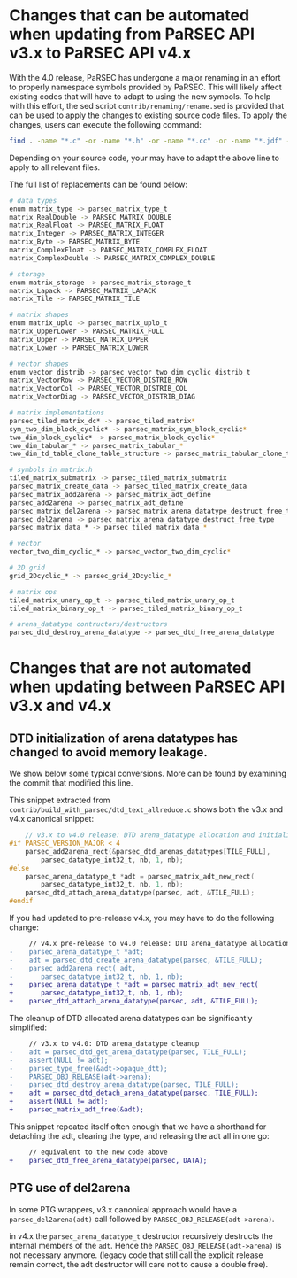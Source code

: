 Changes that can be automated when updating from PaRSEC API v3.x to PaRSEC API v4.x
===================================================================================

With the 4.0 release, PaRSEC has undergone a major renaming in an effort to properly namespace symbols provided by PaRSEC.
This will likely affect existing codes that will have to adapt to using the new symbols.
To help with this effort, the sed script `contrib/renaming/rename.sed` is provided that can be used to apply the changes to existing source code files.
To apply the changes, users can execute the following command:

```sh
find . -name "*.c" -or -name "*.h" -or -name "*.cc" -or -name "*.jdf" -or -name "*.h.in" | xargs sed -i -f $PARSEC_SOURCE_DIR/contrib/renaming/rename.sed
```

Depending on your source code, your may have to adapt the above line to apply to all relevant files.

The full list of replacements can be found below:

```sh
# data types
enum matrix_type -> parsec_matrix_type_t
matrix_RealDouble -> PARSEC_MATRIX_DOUBLE
matrix_RealFloat -> PARSEC_MATRIX_FLOAT
matrix_Integer -> PARSEC_MATRIX_INTEGER
matrix_Byte -> PARSEC_MATRIX_BYTE
matrix_ComplexFloat -> PARSEC_MATRIX_COMPLEX_FLOAT
matrix_ComplexDouble -> PARSEC_MATRIX_COMPLEX_DOUBLE

# storage
enum matrix_storage -> parsec_matrix_storage_t
matrix_Lapack -> PARSEC_MATRIX_LAPACK
matrix_Tile -> PARSEC_MATRIX_TILE

# matrix shapes
enum matrix_uplo -> parsec_matrix_uplo_t
matrix_UpperLower -> PARSEC_MATRIX_FULL
matrix_Upper -> PARSEC_MATRIX_UPPER
matrix_Lower -> PARSEC_MATRIX_LOWER

# vector shapes
enum vector_distrib -> parsec_vector_two_dim_cyclic_distrib_t
matrix_VectorRow -> PARSEC_VECTOR_DISTRIB_ROW
matrix_VectorCol -> PARSEC_VECTOR_DISTRIB_COL
matrix_VectorDiag -> PARSEC_VECTOR_DISTRIB_DIAG

# matrix implementations
parsec_tiled_matrix_dc* -> parsec_tiled_matrix*
sym_two_dim_block_cyclic* -> parsec_matrix_sym_block_cyclic*
two_dim_block_cyclic* -> parsec_matrix_block_cyclic*
two_dim_tabular_* -> parsec_matrix_tabular_*
two_dim_td_table_clone_table_structure -> parsec_matrix_tabular_clone_table_structure

# symbols in matrix.h
tiled_matrix_submatrix -> parsec_tiled_matrix_submatrix
parsec_matrix_create_data -> parsec_tiled_matrix_create_data
parsec_matrix_add2arena -> parsec_matrix_adt_define
parsec_add2arena -> parsec_matrix_adt_define
parsec_matrix_del2arena -> parsec_matrix_arena_datatype_destruct_free_type
parsec_del2arena -> parsec_matrix_arena_datatype_destruct_free_type
parsec_matrix_data_* -> parsec_tiled_matrix_data_*

# vector
vector_two_dim_cyclic_* -> parsec_vector_two_dim_cyclic*

# 2D grid
grid_2Dcyclic_* -> parsec_grid_2Dcyclic_*

# matrix ops
tiled_matrix_unary_op_t -> parsec_tiled_matrix_unary_op_t
tiled_matrix_binary_op_t -> parsec_tiled_matrix_binary_op_t

# arena_datatype contructors/destructors
parsec_dtd_destroy_arena_datatype -> parsec_dtd_free_arena_datatype
```

Changes that are not automated when updating between PaRSEC API v3.x and v4.x
=============================================================================

DTD initialization of arena datatypes has changed to avoid memory leakage.
--------------------------------------------------------------------------

We show below some typical conversions. More can be found by examining the commit that modified this line.

This snippet extracted from `contrib/build_with_parsec/dtd_text_allreduce.c` shows both the v3.x and v4.x canonical snippet:
```c
    // v3.x to v4.0 release: DTD arena_datatype allocation and initialization
#if PARSEC_VERSION_MAJOR < 4
    parsec_add2arena_rect(&parsec_dtd_arenas_datatypes[TILE_FULL],
        parsec_datatype_int32_t, nb, 1, nb);
#else
    parsec_arena_datatype_t *adt = parsec_matrix_adt_new_rect(
        parsec_datatype_int32_t, nb, 1, nb);
    parsec_dtd_attach_arena_datatype(parsec, adt, &TILE_FULL);
#endif
```

If you had updated to pre-release v4.x, you may have to do the following change:
```diff
     // v4.x pre-release to v4.0 release: DTD arena_datatype allocation and initialization
-    parsec_arena_datatype_t *adt;
-    adt = parsec_dtd_create_arena_datatype(parsec, &TILE_FULL);
-    parsec_add2arena_rect( adt,
-       parsec_datatype_int32_t, nb, 1, nb);
+    parsec_arena_datatype_t *adt = parsec_matrix_adt_new_rect(
+       parsec_datatype_int32_t, nb, 1, nb);
+    parsec_dtd_attach_arena_datatype(parsec, adt, &TILE_FULL);
```

The cleanup of DTD allocated arena datatypes can be significantly simplified:
```diff
     // v3.x to v4.0: DTD arena_datatype cleanup
-    adt = parsec_dtd_get_arena_datatype(parsec, TILE_FULL);
-    assert(NULL != adt);
-    parsec_type_free(&adt->opaque_dtt);
-    PARSEC_OBJ_RELEASE(adt->arena);
-    parsec_dtd_destroy_arena_datatype(parsec, TILE_FULL);
+    adt = parsec_dtd_detach_arena_datatype(parsec, TILE_FULL);
+    assert(NULL != adt);
+    parsec_matrix_adt_free(&adt);
```

This snippet repeated itself often enough that we have a shorthand for detaching the adt,
clearing the type, and releasing the adt all in one go:
```diff
     // equivalent to the new code above
+    parsec_dtd_free_arena_datatype(parsec, DATA);
```
PTG use of del2arena
--------------------

In some PTG wrappers, v3.x canonical approach would have a `parsec_del2arena(adt)`
call followed by `PARSEC_OBJ_RELEASE(adt->arena)`.

in v4.x the `parsec_arena_datatype_t` destructor recursively destructs the internal members of the `adt`. Hence the `PARSEC_OBJ_RELEASE(adt->arena)` is not necessary anymore. (legacy code that still call the explicit release remain correct, the adt destructor will care not to cause a double free).
